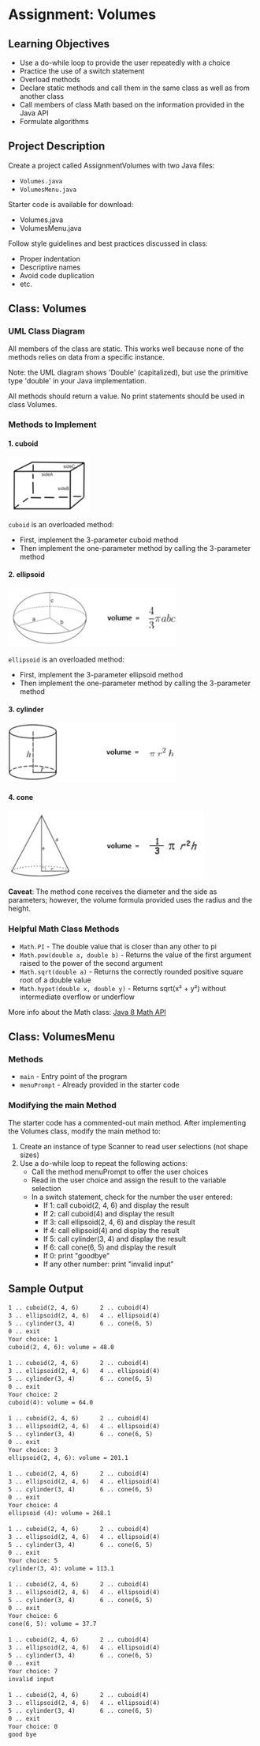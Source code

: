 # Assignment: Volumes

## Learning Objectives

- Use a do-while loop to provide the user repeatedly with a choice
- Practice the use of a switch statement
- Overload methods
- Declare static methods and call them in the same class as well as from another class
- Call members of class Math based on the information provided in the Java API
- Formulate algorithms

## Project Description

Create a project called AssignmentVolumes with two Java files:

- `Volumes.java`
- `VolumesMenu.java`

Starter code is available for download:

- Volumes.java
- VolumesMenu.java

Follow style guidelines and best practices discussed in class:

- Proper indentation
- Descriptive names
- Avoid code duplication
- etc.

## Class: Volumes

### UML Class Diagram

All members of the class are static. This works well because none of the methods relies on data from a specific
instance.

Note: the UML diagram shows 'Double' (capitalized), but use the primitive type 'double' in your Java implementation.

All methods should return a value. No print statements should be used in class Volumes.

### Methods to Implement

#### 1. cuboid

![cuboid](images/cuboid.png)

`cuboid` is an overloaded method:

- First, implement the 3-parameter cuboid method
- Then implement the one-parameter method by calling the 3-parameter method

#### 2. ellipsoid

![Ellipsoid](images/Ellipsoid.png)

`ellipsoid` is an overloaded method:

- First, implement the 3-parameter ellipsoid method
- Then implement the one-parameter method by calling the 3-parameter method

#### 3. cylinder

![cylinder](images/cylinder.png)

#### 4. cone

![cone](images/cone.png)

**Caveat**: The method cone receives the diameter and the side as parameters; however, the volume formula provided uses
the radius and the height.

### Helpful Math Class Methods

- `Math.PI` - The double value that is closer than any other to pi
- `Math.pow(double a, double b)` - Returns the value of the first argument raised to the power of the second argument
- `Math.sqrt(double a)` - Returns the correctly rounded positive square root of a double value
- `Math.hypot(double x, double y)` - Returns sqrt(x² + y²) without intermediate overflow or underflow

More info about the Math class: [Java 8 Math API](http://download.oracle.com/javase/8/docs/api/java/lang/Math.html)

## Class: VolumesMenu

### Methods

- `main` - Entry point of the program
- `menuPrompt` - Already provided in the starter code

### Modifying the main Method

The starter code has a commented-out main method. After implementing the Volumes class, modify the main method to:

1. Create an instance of type Scanner to read user selections (not shape sizes)
2. Use a do-while loop to repeat the following actions:
    - Call the method menuPrompt to offer the user choices
    - Read in the user choice and assign the result to the variable selection
    - In a switch statement, check for the number the user entered:
        - If 1: call cuboid(2, 4, 6) and display the result
        - If 2: call cuboid(4) and display the result
        - If 3: call ellipsoid(2, 4, 6) and display the result
        - If 4: call ellipsoid(4) and display the result
        - If 5: call cylinder(3, 4) and display the result
        - If 6: call cone(6, 5) and display the result
        - If 0: print "goodbye"
        - If any other number: print "invalid input"

## Sample Output

```
1 .. cuboid(2, 4, 6)      2 .. cuboid(4)
3 .. ellipsoid(2, 4, 6)   4 .. ellipsoid(4)
5 .. cylinder(3, 4)       6 .. cone(6, 5)
0 .. exit               
Your choice: 1
cuboid(2, 4, 6): volume = 48.0

1 .. cuboid(2, 4, 6)      2 .. cuboid(4)
3 .. ellipsoid(2, 4, 6)   4 .. ellipsoid(4)
5 .. cylinder(3, 4)       6 .. cone(6, 5)
0 .. exit               
Your choice: 2
cuboid(4): volume = 64.0

1 .. cuboid(2, 4, 6)      2 .. cuboid(4)
3 .. ellipsoid(2, 4, 6)   4 .. ellipsoid(4)
5 .. cylinder(3, 4)       6 .. cone(6, 5)
0 .. exit               
Your choice: 3
ellipsoid(2, 4, 6): volume = 201.1

1 .. cuboid(2, 4, 6)      2 .. cuboid(4)
3 .. ellipsoid(2, 4, 6)   4 .. ellipsoid(4)
5 .. cylinder(3, 4)       6 .. cone(6, 5)
0 .. exit               
Your choice: 4
ellipsoid (4): volume = 268.1

1 .. cuboid(2, 4, 6)      2 .. cuboid(4)
3 .. ellipsoid(2, 4, 6)   4 .. ellipsoid(4)
5 .. cylinder(3, 4)       6 .. cone(6, 5)
0 .. exit               
Your choice: 5
cylinder(3, 4): volume = 113.1

1 .. cuboid(2, 4, 6)      2 .. cuboid(4)
3 .. ellipsoid(2, 4, 6)   4 .. ellipsoid(4)
5 .. cylinder(3, 4)       6 .. cone(6, 5)
0 .. exit               
Your choice: 6
cone(6, 5): volume = 37.7

1 .. cuboid(2, 4, 6)      2 .. cuboid(4)
3 .. ellipsoid(2, 4, 6)   4 .. ellipsoid(4)
5 .. cylinder(3, 4)       6 .. cone(6, 5)
0 .. exit               
Your choice: 7
invalid input

1 .. cuboid(2, 4, 6)      2 .. cuboid(4)
3 .. ellipsoid(2, 4, 6)   4 .. ellipsoid(4)
5 .. cylinder(3, 4)       6 .. cone(6, 5)
0 .. exit               
Your choice: 0
good bye
```